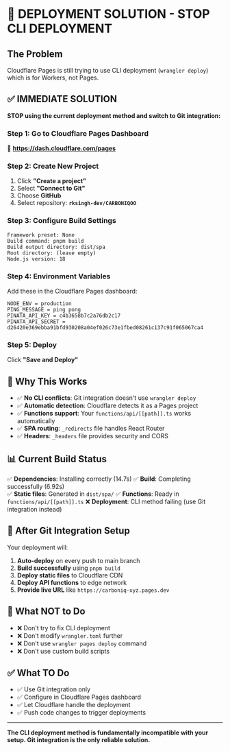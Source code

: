 # 🚨 DEPLOYMENT SOLUTION - STOP CLI DEPLOYMENT

## The Problem
Cloudflare Pages is still trying to use CLI deployment (`wrangler deploy`) which is for Workers, not Pages.

## ✅ IMMEDIATE SOLUTION

**STOP using the current deployment method and switch to Git integration:**

### Step 1: Go to Cloudflare Pages Dashboard
🔗 **https://dash.cloudflare.com/pages**

### Step 2: Create New Project
1. Click **"Create a project"**
2. Select **"Connect to Git"**
3. Choose **GitHub**
4. Select repository: **`rksingh-dev/CARBONIQOO`**

### Step 3: Configure Build Settings
```
Framework preset: None
Build command: pnpm build
Build output directory: dist/spa
Root directory: (leave empty)
Node.js version: 18
```

### Step 4: Environment Variables
Add these in the Cloudflare Pages dashboard:
```
NODE_ENV = production
PING_MESSAGE = ping pong
PINATA_API_KEY = c4b3658b7c2a76db2c17
PINATA_API_SECRET = d26420e369ebba91bfd930208a04ef026c73e1fbed08261c137c91f065067ca4
```

### Step 5: Deploy
Click **"Save and Deploy"**

## 🎯 Why This Works

- ✅ **No CLI conflicts**: Git integration doesn't use `wrangler deploy`
- ✅ **Automatic detection**: Cloudflare detects it as a Pages project
- ✅ **Functions support**: Your `functions/api/[[path]].ts` works automatically
- ✅ **SPA routing**: `_redirects` file handles React Router
- ✅ **Headers**: `_headers` file provides security and CORS

## 📊 Current Build Status

✅ **Dependencies**: Installing correctly (14.7s)
✅ **Build**: Completing successfully (6.92s)  
✅ **Static files**: Generated in `dist/spa/`
✅ **Functions**: Ready in `functions/api/[[path]].ts`
❌ **Deployment**: CLI method failing (use Git integration instead)

## 🔄 After Git Integration Setup

Your deployment will:
1. **Auto-deploy** on every push to main branch
2. **Build successfully** using `pnpm build`
3. **Deploy static files** to Cloudflare CDN
4. **Deploy API functions** to edge network
5. **Provide live URL** like `https://carboniq-xyz.pages.dev`

## 🚫 What NOT to Do

- ❌ Don't try to fix CLI deployment
- ❌ Don't modify `wrangler.toml` further
- ❌ Don't use `wrangler pages deploy` command
- ❌ Don't use custom build scripts

## ✅ What TO Do

- ✅ Use Git integration only
- ✅ Configure in Cloudflare Pages dashboard
- ✅ Let Cloudflare handle the deployment
- ✅ Push code changes to trigger deployments

---

**The CLI deployment method is fundamentally incompatible with your setup. Git integration is the only reliable solution.**

